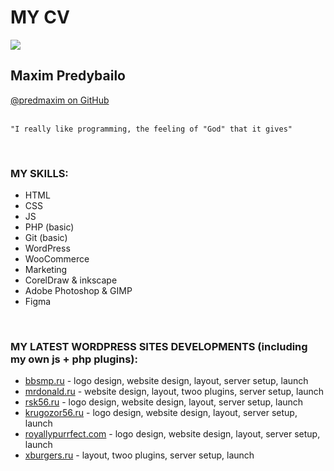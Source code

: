 # MY CV

![](https://avatars.githubusercontent.com/u/62261839?s=250&v=4) 


## Maxim Predybailo
[@predmaxim on GitHub](https://github.com/predmaxim)
<br><br>

```
"I really like programming, the feeling of "God" that it gives"
```
<br>


### MY SKILLS:

- HTML
- CSS
- JS
- PHP (basic)
- Git (basic)
- WordPress
- WooCommerce
- Marketing
- CorelDraw & inkscape
- Adobe Photoshop & GIMP
- Figma

<br>

### MY LATEST WORDPRESS SITES DEVELOPMENTS (including my own js + php plugins):

- [bbsmp.ru](https://bbsmp.ru) - logo design, website design, layout, server setup, launch
- [mrdonald.ru](https://mrdonald.ru) - website design, layout, twoo plugins, server setup, launch
- [rsk56.ru](https://rsk56.ru/) - logo design, website design, layout, server setup, launch
- [krugozor56.ru](https://krugozor56.ru/) - logo design, website design, layout, server setup, launch
- [royallypurrfect.com](https://royallypurrfect.com/) - logo design, website design, layout, server setup, launch
- [xburgers.ru](https://xburgers.ru) - layout, twoo plugins, server setup, launch
